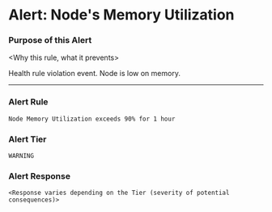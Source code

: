 # Alert: Node's Memory Utilization

### Purpose of this Alert

<Why this rule, what it prevents>

Health rule violation event. Node is low on memory.



------

### Alert Rule

```
Node Memory Utilization exceeds 90% for 1 hour
```


### Alert Tier

```
WARNING
```


### Alert Response

```
<Response varies depending on the Tier (severity of potential consequences)>
```

